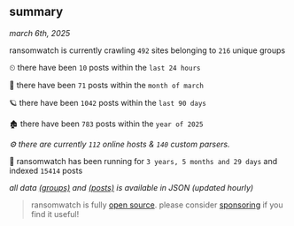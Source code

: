 
## summary
_march 6th, 2025_

ransomwatch is currently crawling `492` sites belonging to `216` unique groups

⏲ there have been `10` posts within the `last 24 hours`

🦈 there have been `71` posts within the `month of march`

🪐 there have been `1042` posts within the `last 90 days`

🏚 there have been `783` posts within the `year of 2025`

_⚙️ there are currently `112` online hosts & `140` custom parsers._

🦕 ransomwatch has been running for `3 years, 5 months and 29 days` and indexed `15414` posts

_all data  [(groups)](http://ransomwhat.telemetry.ltd/groups) and [(posts)](http://ransomwhat.telemetry.ltd/posts) is available in JSON (updated hourly)_

> ransomwatch is fully [open source](https://github.com/joshhighet/ransomwatch#ransomwatch--). please consider [sponsoring](https://github.com/sponsors/joshhighet) if you find it useful!
